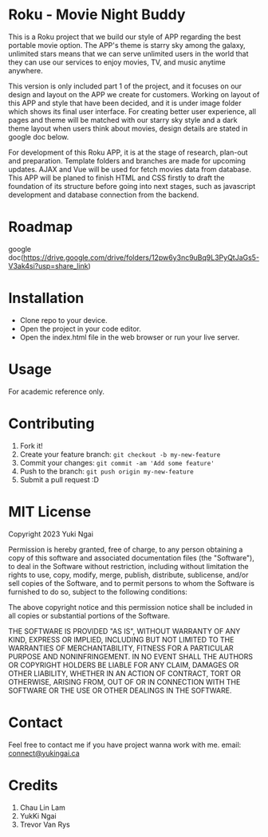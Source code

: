 # Roku - Movie Night Buddy

This is a Roku project that we build our style of APP regarding the best portable movie option. The APP's theme is starry sky among the galaxy, unlimited stars means that we can serve unlimited users in the world that they can use our services to enjoy movies, TV, and music anytime anywhere.

This version is only included part 1 of the project, and it focuses on our design and layout on the APP we create for customers. Working on layout of this APP and style that have been decided, and it is under image folder which shows its final user interface. For creating better user experience, all pages and theme will be matched with our starry sky style and a dark theme layout when users think about movies, design details are stated in google doc below.

For development of this Roku APP, it is at the stage of research, plan-out and preparation. Template folders and branches are made for upcoming updates. AJAX and Vue will be used for fetch movies data from database. This APP will be planed to finish HTML and CSS firstly to draft the foundation of its structure before going into next stages, such as javascript development and database connection from the backend.


# Roadmap

google doc(https://drive.google.com/drive/folders/12pw6y3nc9uBq9L3PyQtJaGs5-V3ak4si?usp=share_link)

# Installation

* Clone repo to your device.
* Open the project in your code editor.
* Open the index.html file in the web browser or run your live server.

# Usage

For academic reference only.

# Contributing

1. Fork it!
2. Create your feature branch: `git checkout -b my-new-feature`
3. Commit your changes: `git commit -am 'Add some feature'`
4. Push to the branch: `git push origin my-new-feature`
5. Submit a pull request :D


# MIT License

Copyright 2023 Yuki Ngai

Permission is hereby granted, free of charge, to any person obtaining a copy of this software and associated documentation files (the "Software"), to deal in the Software without restriction, including without limitation the rights to use, copy, modify, merge, publish, distribute, sublicense, and/or sell copies of the Software, and to permit persons to whom the Software is furnished to do so, subject to the following conditions:

The above copyright notice and this permission notice shall be included in all copies or substantial portions of the Software.

THE SOFTWARE IS PROVIDED "AS IS", WITHOUT WARRANTY OF ANY KIND, EXPRESS OR IMPLIED, INCLUDING BUT NOT LIMITED TO THE WARRANTIES OF MERCHANTABILITY, FITNESS FOR A PARTICULAR PURPOSE AND NONINFRINGEMENT. IN NO EVENT SHALL THE AUTHORS OR COPYRIGHT HOLDERS BE LIABLE FOR ANY CLAIM, DAMAGES OR OTHER LIABILITY, WHETHER IN AN ACTION OF CONTRACT, TORT OR OTHERWISE, ARISING FROM, OUT OF OR IN CONNECTION WITH THE SOFTWARE OR THE USE OR OTHER DEALINGS IN THE SOFTWARE.

# Contact

Feel free to contact me if you have project wanna work with me.
email: connect@yukingai.ca

# Credits

1. Chau Lin Lam
2. YukKi Ngai
3. Trevor Van Rys
